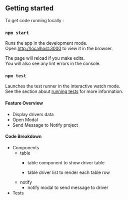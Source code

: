 ## **Getting started**


To get code running locally : 

### `npm start`

Runs the app in the development mode.<br>
Open [http://localhost:3000](http://localhost:3000) to view it in the browser.

The page will reload if you make edits.<br>
You will also see any lint errors in the console.

### `npm test`

Launches the test runner in the interactive watch mode.<br>
See the section about [running tests](https://facebook.github.io/create-react-app/docs/running-tests) for more information.


#### **Feature Overview**

- Display drivers data
- Open Modal
- Send Message to Notify project

#### **Code Breakdown**

- Components
    - table
        - table component to show  driver table
        
        - table driver list to render each table row
    - notify
        - notify modal to send message to driver
- Tests



